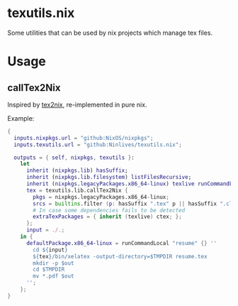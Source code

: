 # texutils.nix

Some utilities that can be used by nix projects which manage tex files.

# Usage

## callTex2Nix

Inspired by [tex2nix](https://github.com/Mic92/tex2nix), re-implemented in pure nix.

Example:
```nix
{
  inputs.nixpkgs.url = "github:NixOS/nixpkgs";
  inputs.texutils.url = "github:Ninlives/texutils.nix";

  outputs = { self, nixpkgs, texutils }:
    let
      inherit (nixpkgs.lib) hasSuffix;
      inherit (nixpkgs.lib.filesystem) listFilesRecursive;
      inherit (nixpkgs.legacyPackages.x86_64-linux) texlive runCommandLocal;
      tex = texutils.lib.callTex2Nix {
        pkgs = nixpkgs.legacyPackages.x86_64-linux;
        srcs = builtins.filter (p: hasSuffix ".tex" p || hasSuffix ".cls" p || hasSuffix ".sty" p) (listFilesRecursive ./.);
        # In case some dependencies fails to be detected
        extraTexPackages = { inherit (texlive) ctex; };
      };
      input = ./.;
    in {
      defaultPackage.x86_64-linux = runCommandLocal "resume" {} ''
        cd ${input}
        ${tex}/bin/xelatex -output-directory=$TMPDIR resume.tex
        mkdir -p $out
        cd $TMPDIR
        mv *.pdf $out
      '';
    };
}
```
